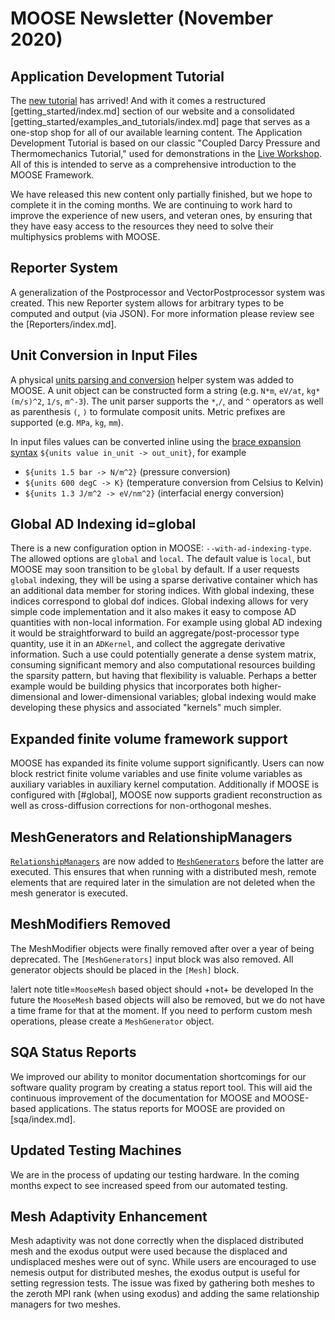 # MOOSE Newsletter (November 2020)

## Application Development Tutorial

The [new tutorial](getting_started/examples_and_tutorials/tutorial01_app_development/index.md) has arrived! And with it comes a restructured [getting_started/index.md] section of our website and a consolidated [getting_started/examples_and_tutorials/index.md] page that serves as a one-stop shop for all of our available learning content. The Application Development Tutorial is based on our classic "Coupled Darcy Pressure and Thermomechanics Tutorial," used for demonstrations in the [Live Workshop](getting_started/examples_and_tutorials/index.md#workshop). All of this is intended to serve as a comprehensive introduction to the MOOSE Framework.

We have released this new content only partially finished, but we hope to complete it in the coming months. We are continuing to work hard to improve the experience of new users, and veteran ones, by ensuring that they have easy access to the resources they need to solve their multiphysics problems with MOOSE.

## Reporter System

A generalization of the Postprocessor and VectorPostprocessor system was created. This new Reporter
system allows for arbitrary types to be computed and output (via JSON). For more information please
review see the [Reporters/index.md].

## Unit Conversion in Input Files

A physical [units parsing and conversion](utils/Units.md) helper system was added to MOOSE. A unit object can be constructed form a string (e.g. `N*m`, `eV/at`, `kg*(m/s)^2`, `1/s`, `m^-3`). The unit parser supports the `*`,`/`, and `^` operators as well as parenthesis `(`, `)` to formulate composit units. Metric prefixes are supported (e.g. `MPa`, `kg`, `mm`).

In input files values can be converted inline using the [brace expansion syntax](application_usage/input_syntax.md) `${units value in_unit -> out_unit}`, for example

- `${units 1.5 bar -> N/m^2}` (pressure conversion)
- `${units 600 degC -> K}` (temperature conversion from Celsius to Kelvin)
- `${units 1.3 J/m^2 -> eV/nm^2}` (interfacial energy conversion)

## Global AD Indexing id=global

There is a new configuration option in MOOSE: `--with-ad-indexing-type`. The
allowed options are `global` and `local`. The default value is `local`, but
MOOSE may soon transition to be `global` by default. If a user requests `global`
indexing, they will be using a sparse derivative container which has an
additional data member for storing indices. With global indexing, these indices
correspond to global dof indices. Global indexing allows for very simple code
implementation and it also makes it easy to compose AD quantities with non-local
information. For example using global AD indexing it would be straightforward to
build an aggregate/post-processor type quantity, use it in an `ADKernel`, and
collect the aggregate derivative information. Such a use could potentially generate
a dense system matrix, consuming significant memory and also computational
resources building the sparsity pattern, but having that flexibility is
valuable. Perhaps a better example would be building physics that incorporates
both higher-dimensional and lower-dimensional variables; global indexing would
make developing these physics and associated "kernels" much simpler.

## Expanded finite volume framework support

MOOSE has expanded its finite volume support significantly. Users can now block
restrict finite volume variables and use finite volume variables as auxiliary
variables in auxiliary kernel computation. Additionally if MOOSE is configured
with [#global], MOOSE now supports gradient reconstruction as well as
cross-diffusion corrections for non-orthogonal meshes.

## MeshGenerators and RelationshipManagers

[`RelationshipManagers`](RelationshipManager.md) are now added to
[`MeshGenerators`](MeshGenerator.md) before the latter are executed. This
ensures that when running with a distributed mesh, remote elements that are
required later in the simulation are not deleted when the mesh generator is
executed.

## MeshModifiers Removed

The MeshModifier objects were finally removed after over a year of being deprecated. The
`[MeshGenerators]` input block was also removed. All generator objects should be placed in the
`[Mesh]` block.

!alert note title=`MooseMesh` based object should +not+ be developed
In the future the `MooseMesh` based objects will also be removed, but we do not have a
time frame for that at the moment. If you need to perform custom mesh operations, please create a
`MeshGenerator` object.

## SQA Status Reports

We improved our ability to monitor documentation shortcomings for our software quality program by
creating a status report tool. This will aid the continuous improvement of the documentation for MOOSE
and MOOSE-based applications. The status reports for MOOSE are provided on [sqa/index.md].

## Updated Testing Machines

We are in the process of updating our testing hardware. In the coming months expect to see increased
speed from our automated testing.

## Mesh Adaptivity Enhancement

Mesh adaptivity was not done correctly when the displaced distributed mesh and the exodus output were
used because the displaced and undisplaced meshes were out of sync.  While users are encouraged to use
nemesis output for distributed meshes, the exodus output is useful for setting regression tests.
The issue was fixed by gathering both meshes to the zeroth MPI rank (when using exodus) and adding
the same relationship managers for two meshes.
